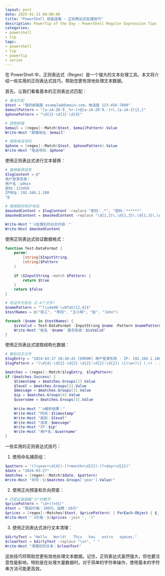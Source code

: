 ```yaml
---
layout: post
date: 2025-01-13 08:00:00
title: "PowerShell 技能连载 - 正则表达式处理技巧"
description: PowerTip of the Day - PowerShell Regular Expression Tips
categories:
- powershell
- tip
tags:
- powershell
- tip
- powertip
- series
---
```

在 PowerShell 中，正则表达式（Regex）是一个强大的文本处理工具。本文将介绍一些实用的正则表达式技巧，帮助您更有效地处理文本数据。

首先，让我们看看基本的正则表达式匹配：

```powershell
# 基本匹配
$text = "我的邮箱是 example@domain.com，电话是 123-456-7890"
$emailPattern = "[a-zA-Z0-9._%+-]+@[a-zA-Z0-9.-]+\.[a-zA-Z]{2,}"
$phonePattern = "\d{3}-\d{3}-\d{4}"

# 提取邮箱
$email = [regex]::Match($text, $emailPattern).Value
Write-Host "邮箱地址：$email"

# 提取电话号码
$phone = [regex]::Match($text, $phonePattern).Value
Write-Host "电话号码：$phone"
```

使用正则表达式进行文本替换：

```powershell
# 替换敏感信息
$logContent = @"
用户登录信息：
用户名：admin
密码：123456
IP地址：192.168.1.100
"@

# 替换密码和IP地址
$maskedContent = $logContent -replace "密码：.*", "密码：******"
$maskedContent = $maskedContent -replace "\d{1,3}\.\d{1,3}\.\d{1,3}\.\d{1,3}", "***.***.***.***"

Write-Host "`n处理后的日志内容："
Write-Host $maskedContent
```

使用正则表达式验证数据格式：

```powershell
function Test-DataFormat {
    param(
        [string]$InputString,
        [string]$Pattern
    )
    
    if ($InputString -match $Pattern) {
        return $true
    }
    return $false
}

# 验证中文姓名（2-4个汉字）
$namePattern = "^[\u4e00-\u9fa5]{2,4}$"
$testNames = @("张三", "李四", "王小明", "赵", "John")

foreach ($name in $testNames) {
    $isValid = Test-DataFormat -InputString $name -Pattern $namePattern
    Write-Host "姓名 '$name' 是否有效：$isValid"
}
```

使用正则表达式提取结构化数据：

```powershell
# 解析日志文件
$logEntry = "2024-03-27 10:30:45 [ERROR] 用户登录失败 - IP: 192.168.1.100, 用户名: admin"
$logPattern = "(\d{4}-\d{2}-\d{2} \d{2}:\d{2}:\d{2}) \[(\w+)\] (.+) - IP: (\d{1,3}\.\d{1,3}\.\d{1,3}\.\d{1,3}), 用户名: (\w+)"

$matches = [regex]::Match($logEntry, $logPattern)
if ($matches.Success) {
    $timestamp = $matches.Groups[1].Value
    $level = $matches.Groups[2].Value
    $message = $matches.Groups[3].Value
    $ip = $matches.Groups[4].Value
    $username = $matches.Groups[5].Value
    
    Write-Host "`n解析结果："
    Write-Host "时间：$timestamp"
    Write-Host "级别：$level"
    Write-Host "消息：$message"
    Write-Host "IP：$ip"
    Write-Host "用户名：$username"
}
```

一些实用的正则表达式技巧：

1. 使用命名捕获组：
```powershell
$pattern = "(?<year>\d{4})-(?<month>\d{2})-(?<day>\d{2})"
$date = "2024-03-27"
$matches = [regex]::Match($date, $pattern)
Write-Host "年份：$($matches.Groups['year'].Value)"
```

2. 使用正向预查和负向预查：
```powershell
# 匹配后面跟着"元"的数字
$pricePattern = "\d+(?=元)"
$text = "商品价格：100元，运费：20元"
$prices = [regex]::Matches($text, $pricePattern) | ForEach-Object { $_.Value }
Write-Host "`n价格：$($prices -join ', ')"
```

3. 使用正则表达式进行文本清理：
```powershell
$dirtyText = "Hello   World!   This   has   extra   spaces."
$cleanText = $dirtyText -replace "\s+", " "
Write-Host "清理后的文本：$cleanText"
```

这些技巧将帮助您更有效地处理文本数据。记住，正则表达式虽然强大，但也要注意性能影响，特别是在处理大量数据时。对于简单的字符串操作，使用基本的字符串方法可能更高效。 